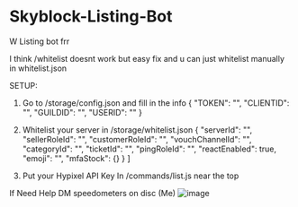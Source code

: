 # Skyblock-Listing-Bot
W Listing bot frr


I think /whitelist doesnt work but easy fix and u can just whitelist manually in whitelist.json


SETUP:

1. Go to /storage/config.json and fill in the info 
{
    "TOKEN": "",
    "CLIENTID": "",
    "GUILDID": "",
    "USERID": ""
}

2. Whitelist your server in /storage/whitelist.json
     {
    "serverId": "",
    "sellerRoleId": "",
    "customerRoleId": "",
    "vouchChannelId": "",
    "categoryId": "",
    "ticketId": "",
    "pingRoleId": "",
    "reactEnabled": true,
    "emoji": "",
    "mfaStock": {}
  }
]
3. Put your Hypixel API Key In /commands/list.js near the top


If Need Help DM speedometers on disc (Me)
![image](https://github.com/user-attachments/assets/ec5e22aa-6fe1-479b-8d84-edf80501abc6)
